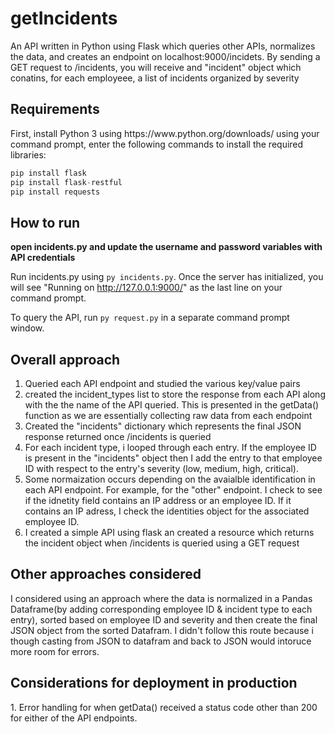 <h1>getIncidents</h1>
<p>An API written in Python using Flask which queries other APIs, normalizes the data, and creates an endpoint on localhost:9000/incidets. By sending a GET request to /incidents, you will receive and "incident" object which conatins, for each employeee, a list of incidents organized by severity </p>

<h2>Requirements</h2>
<p>First, install Python 3 using https://www.python.org/downloads/
using your command prompt, enter the following commands to install the required libraries: 
</p>
 
```python
pip install flask
pip install flask-restful
pip install requests
```
<h2>How to run</h2>

**open incidents.py and update the username and password variables with API credentials**

Run incidents.py using `py incidents.py`. Once the server has initialized, you will see "Running on http://127.0.0.1:9000/" as the last line on your command prompt. 

To query the API, run `py request.py` in a separate command prompt window. 

<h2>Overall approach</h2>

1. Queried each API endpoint and studied the various key/value pairs  
2. created the incident_types list to store the response from each API along with the the name of the API queried. This is presented in the getData() function as we are essentially collecting raw data from each endpoint  
3. Created the "incidents" dictionary which represents the final JSON response returned once /incidents is queried  
4. For each incident type, i looped through each entry. If the employee ID is present in the "incidents" object then I add the entry to that employee ID with respect to the entry's severity (low, medium, high, critical).  
5. Some normaization occurs depending on the avaialble identification in each API endpoint. For example, for the "other" endpoint. I check to see if the idnetity field contains an IP address or an employee ID. If it contains an IP adress, I check the identities object for the associated employee ID.  
6. I created a simple API using flask an created a resource which returns the incident object when /incidents is queried using a GET request  
 
<h2>Other approaches considered</h2>

I considered using an approach where the data is normalized in a Pandas Dataframe(by adding corresponding employee ID & incident type to each entry), sorted based on employee ID and severity and then create the final JSON object from the sorted Datafram. I didn't follow this route because i though casting from JSON to datafram and back to JSON would intoruce more room for errors. 
 
 <h2>Considerations for deployment in production</h2>
 1. Error handling for when getData() received a status code other than 200 for either of the API endpoints.
